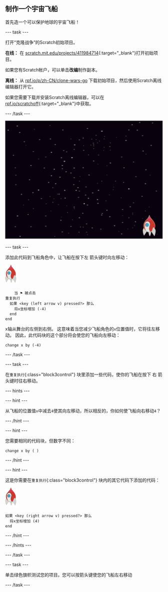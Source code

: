 ## 制作一个宇宙飞船

首先造一个可以保护地球的宇宙飞船！

--- task ---

打开“克隆战争”的Scratch初始项目。

**在线：** 在 [scratch.mit.edu/projects/411984714](https://scratch.mit.edu/projects/411984714){:target="_blank"}打开初始项目。

如果您有Scratch帐户，可以单击**改编**制作副本。

**离线：** 从 [rpf.io/p/zh-CN/clone-wars-go](https://rpf.io/p/zh-CN/clone-wars-go) 下载初始项目，然后使用Scratch离线编辑器打开它。

如果您需要下载并安装Scratch离线编辑器，可以在[rpf.io/scratchoff](https://rpf.io/scratchoff){:target="_blank"}中获取。

--- /task ---

![初始项目](images/starter-project.png)

--- task ---

添加此代码到飞船角色中，让飞船在按下<kbd>左</kbd> 箭头键时向左移动：

![火箭角色](images/rocket-sprite.png)

```blocks3
    当 ⚑ 被点击
重复执行 
  如果 <key (left arrow v) pressed?> 那么 
    将x坐标增加 (-4)
  end
end
```

x轴从舞台的左侧到右侧。 这意味着当您减少飞船角色的`x`位置值时，它将往左移动。 因此，此代码块的这个部分将会使您的飞船向左移动：

```blocks3
change x by (-4)
```

--- /task ---

--- task ---

在`重复执行`{:class="block3control"} 块里添加一些代码，使你的飞船在按下 <kbd>右</kbd> 箭头键时往右移动。

--- hints ---


--- hint ---

从飞船的位置值`x`中减去`4`使其向左移动，所以相反的，你如何使飞船向右移动`4`？

--- /hint ---

--- hint ---

您需要相同的代码块，但数字不同：

```blocks3
change x by ( )
```

--- /hint ---

--- hint ---

这是你需要在`重复执行`{:class="block3control"} 块内的其它代码下添加的代码：

![火箭角色](images/rocket-sprite.png)

```blocks3
如果 <key (right arrow v) pressed?> 那么 
  将x坐标增加 (4)
end
```

--- /hint ---

--- /hints ---

--- /task ---

--- task ---

单击绿色旗帜测试您的项目。您可以按箭头键使您的飞船左右移动

--- /task ---
